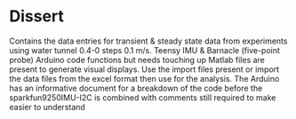 # Dissert
Contains the data entries for transient & steady state data from experiments using water tunnel 0.4-0 steps 0.1 m/s. Teensy IMU & Barnacle (five-point probe)
Arduino code functions but needs touching up
Matlab files are present to generate visual displays. Use the import files present or import the data files from the excel format then use for the analysis.
The Arduino has an informative document for a breakdown of the code before the sparkfun9250IMU-I2C is combined with comments still required to make easier to understand 
